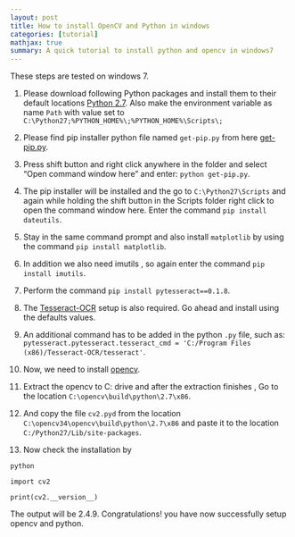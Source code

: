 ```yaml
---
layout: post
title: How to install OpenCV and Python in windows 
categories: [tutorial]
mathjax: true
summary: A quick tutorial to install python and opencv in windows7
---
```





These steps are tested on windows 7.
1. Please download following Python packages and install them to their default locations
[Python 2.7]. Also make the environment variable as name `Path` with value set to `C:\Python27;%PYTHON_HOME%\;%PYTHON_HOME%\Scripts\;`

2. Please find pip installer python file named `get-pip.py` from here [get-pip.py].

3. Press shift button and right click anywhere in the folder and select “Open command window here” and enter:
`python get-pip.py`.

4. The pip installer will be installed and the go to `C:\Python27\Scripts` and again while holding the shift button in the Scripts folder right click to open the command window here. Enter the command `pip install dateutils`.

5. Stay in the same command prompt and also install `matplotlib` by using the command `pip install matplotlib`.

6. In addition we also need imutils , so again enter the command `pip install imutils`.
 
7. Perform the command `pip install pytesseract==0.1.8`.

8. The [Tesseract-OCR] setup is also required. Go ahead and install using the defaults values.

9. An additional command has to be added in the python `.py` file, such as:
`pytesseract.pytesseract.tesseract_cmd = 'C:/Program Files (x86)/Tesseract-OCR/tesseract'`.

10. Now, we need to install [opencv].

11. Extract the opencv to C: drive and after the extraction finishes , Go to the location `C:\opencv\build\python\2.7\x86`.

12. And copy the file `cv2.pyd` from the location `C:\opencv34\opencv\build\python\2.7\x86` and paste it to the location `C:/Python27/Lib/site-packages`.

13. Now check the installation by 

`python`

`import cv2`

`print(cv2.__version__)`

The output will be 2.4.9. Congratulations! you have now successfully setup opencv and python.



[get-pip.py]:https://github.com/py2ai/py2ai.github.io/raw/master/assets/files/get-pip.py
[Python 2.7]:http://python.org/ftp/python/2.7.5/python-2.7.5.msi
[Tesseract-OCR]:https://sourceforge.net/projects/tesseract-ocr-alt/files/tesseract-ocr-setup-3.02.02.exe/download
[opencv]:http://sourceforge.net/projects/opencvlibrary/files/opencv-win/2.4.9/opencv-2.4.9.exe/download
